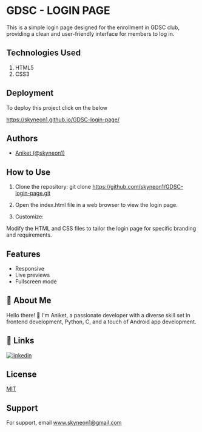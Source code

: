 
# GDSC - LOGIN PAGE

This is a simple login page designed for the enrollment in  GDSC club, providing a clean and user-friendly interface for members to log in.



## Technologies Used

1. HTML5  
2. CSS3

## Deployment

To deploy this project click on the below 

https://skyneon1.github.io/GDSC-login-page/


## Authors

- [Aniket (@skyneon1)](https://www.github.com/skyneon1)


## How to Use
1. Clone the repository:
git clone https://github.com/skyneon1/GDSC-login-page.git

2. Open the index.html file in a web browser to view the login page.

3. Customize:

Modify the HTML and CSS files to tailor the login page for specific branding and requirements.
## Features

- Responsive
- Live previews
- Fullscreen mode



## 🚀 About Me
Hello there! 👋 I'm Aniket, a passionate developer with a diverse skill set in frontend development, Python, C, and a touch of Android app development. 

## 🔗 Links

[![linkedin](https://img.shields.io/badge/linkedin-0A66C2?style=for-the-badge&logo=linkedin&logoColor=white)](https://www.linkedin.com/in/aniket-5858a0258?utm_source=share&utm_campaign=share_via&utm_content=profile&utm_medium=android_app)






## License

[MIT](https://choosealicense.com/licenses/mit/)


## Support

For support, email www.skyneon1@gmail.com

